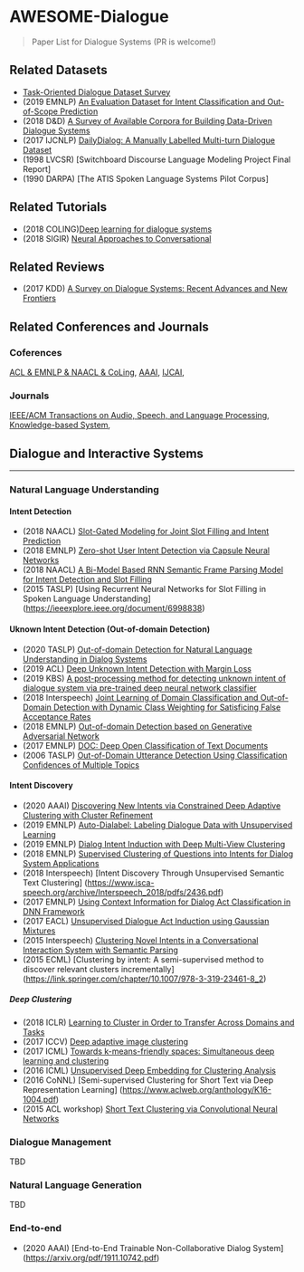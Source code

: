 # AWESOME-Dialogue
> Paper List for Dialogue Systems (PR is welcome!)

## Related Datasets
- [Task-Oriented Dialogue Dataset Survey](https://github.com/AtmaHou/Task-Oriented-Dialogue-Dataset-Survey)
- (2019 EMNLP) [An Evaluation Dataset for Intent Classification and Out-of-Scope Prediction](https://www.aclweb.org/anthology/D19-1131.pdf)
- (2018 D&D) [A Survey of Available Corpora for Building Data-Driven Dialogue Systems](https://breakend.github.io/DialogDatasets/)
- (2017 IJCNLP) [DailyDialog: A Manually Labelled Multi-turn Dialogue Dataset](https://www.aclweb.org/anthology/I17-1099/)
- (1998 LVCSR) [Switchboard Discourse Language Modeling Project Final Report] 
- (1990 DARPA) [The ATIS Spoken Language Systems Pilot Corpus]

## Related Tutorials 
- (2018 COLING)[Deep learning for dialogue systems](https://www.csie.ntu.edu.tw/~yvchen/doc/DeepDialogue_Tutorial_ACL.pdf)
- (2018 SIGIR) [Neural Approaches to Conversational](https://www.microsoft.com/en-us/research/uploads/prod/2018/07/neural-approaches-to-conversational-AI.pdf)

## Related Reviews
- (2017 KDD) [A Survey on Dialogue Systems: Recent Advances and New Frontiers](https://arxiv.org/pdf/1711.01731.pdf)

## Related Conferences and Journals
### Coferences
[ACL & EMNLP & NAACL & CoLing](https://www.aclweb.org/anthology/), 
[AAAI](https://www.aaai.org/Library/AAAI/aaai-library.php), 
[IJCAI](https://www.ijcai.org/proceedings/2019/), 

### Journals
[IEEE/ACM Transactions on Audio, Speech, and Language Processing](),
[Knowledge-based System](), 

## Dialogue and Interactive Systems
---
### Natural Language Understanding
#### Intent Detection
- (2018 NAACL) [Slot-Gated Modeling for Joint Slot Filling and Intent Prediction](https://www.aclweb.org/anthology/N18-2118/)
- (2018 EMNLP) [Zero-shot User Intent Detection via Capsule Neural Networks](https://www.aclweb.org/anthology/D18-1348.pdf)
- (2018 NAACL) [A Bi-Model Based RNN Semantic Frame Parsing Model for Intent Detection and Slot Filling](https://www.aclweb.org/anthology/N18-2050.pdf)
- (2015 TASLP) [Using Recurrent Neural Networks for Slot Filling in Spoken Language Understanding] (https://ieeexplore.ieee.org/document/6998838)

#### Uknown Intent Detection (Out-of-domain Detection)
- (2020 TASLP) [Out-of-domain Detection for Natural Language Understanding in Dialog Systems](https://ieeexplore.ieee.org/document/9052492)
- (2019 ACL) [Deep Unknown Intent Detection with Margin Loss](https://www.aclweb.org/anthology/P19-1548/)
- (2019 KBS) [A post-processing method for detecting unknown intent of dialogue system via pre-trained deep neural network classifier](https://www.sciencedirect.com/science/article/abs/pii/S0950705119304034)
- (2018 Interspeech) [Joint Learning of Domain Classification and Out-of-Domain Detection with Dynamic Class Weighting for Satisficing False Acceptance Rates](https://arxiv.org/pdf/1807.00072.pdf)
- (2018 EMNLP) [Out-of-domain Detection based on Generative Adversarial Network](https://www.aclweb.org/anthology/D18-1077.pdf)
- (2017 EMNLP) [DOC: Deep Open Classification of Text Documents](https://www.aclweb.org/anthology/D17-1314.pdf)
- (2006 TASLP) [Out-of-Domain Utterance Detection Using Classification Confidences of Multiple Topics](https://ieeexplore.ieee.org/document/4032779)

#### Intent Discovery
- (2020 AAAI) [Discovering New Intents via Constrained Deep Adaptive Clustering with Cluster Refinement](https://arxiv.org/pdf/1911.08891.pdf)
- (2019 EMNLP) [Auto-Dialabel: Labeling Dialogue Data with Unsupervised Learning](https://www.aclweb.org/anthology/D18-1072/)
- (2019 EMNLP) [Dialog Intent Induction with Deep Multi-View Clustering](https://www.aclweb.org/anthology/D19-1413.pdf)
- (2018 EMNLP) [Supervised Clustering of Questions into Intents for Dialog System Applications](https://www.aclweb.org/anthology/D18-1254/)
- (2018 Interspeech) [Intent Discovery Through Unsupervised Semantic Text Clustering] (https://www.isca-speech.org/archive/Interspeech_2018/pdfs/2436.pdf)
- (2017 EMNLP) [Using Context Information for Dialog Act Classification in DNN Framework](https://www.aclweb.org/anthology/D17-1231.pdf)
- (2017 EACL) [Unsupervised Dialogue Act Induction using Gaussian Mixtures](https://www.aclweb.org/anthology/E17-2078.pdf)
- (2015 Interspeech) [Clustering Novel Intents in a Conversational Interaction System with Semantic Parsing](https://www.researchgate.net/publication/305719953_Clustering_Novel_Intents_in_a_Conversational_Interaction_System_with_Semantic_Parsing)
- (2015 ECML) [Clustering by intent: A semi-supervised method to discover relevant clusters incrementally] (https://link.springer.com/chapter/10.1007/978-3-319-23461-8_2)

##### Deep Clustering
- (2018 ICLR) [Learning to Cluster in Order to Transfer Across Domains and Tasks](https://arxiv.org/pdf/1711.10125.pdf)
- (2017 ICCV) [Deep adaptive image clustering](openaccess.thecvf.com/content_ICCV_2017/papers/Chang_Deep_Adaptive_Image_ICCV_2017_paper.pdf)
- (2017 ICML) [Towards k-means-friendly spaces: Simultaneous deep learning and clustering](https://dl.acm.org/doi/10.5555/3305890.3306080)
- (2016 ICML) [Unsupervised Deep Embedding for Clustering Analysis](https://arxiv.org/pdf/1511.06335.pdf)
- (2016 CoNNL) [Semi-supervised Clustering for Short Text via Deep Representation Learning] (https://www.aclweb.org/anthology/K16-1004.pdf)
- (2015 ACL workshop) [Short Text Clustering via Convolutional Neural Networks](https://www.aclweb.org/anthology/W15-1509.pdf)

### Dialogue Management
TBD

### Natural Language Generation
TBD

### End-to-end 
- (2020 AAAI) [End-to-End Trainable Non-Collaborative Dialog System] (https://arxiv.org/pdf/1911.10742.pdf)

